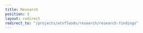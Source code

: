 ```yaml
---
title: Research
position: 1
layout: redirect
redirect_to: "/projects/atxfloods/research/research-findings"
---
```



